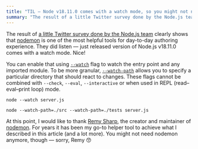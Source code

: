 ```yaml
---
title: "TIL — Node v18.11.0 comes with a watch mode, so you might not need nodemon"
summary: "The result of a little Twitter survey done by the Node.js team clearly shows that nodemon is one of the most helpful tools for day-to-day authoring experience. You might not need it anymore."
---
```


The result of [a little Twitter survey done by the Node.js team](https://twitter.com/nodejs/status/1446839365087412225?s=21) clearly shows that [nodemon](https://github.com/remy/nodemon) is one of the most helpful tools for day-to-day authoring experience. They did listen — just released version of Node.js v18.11.0 comes with a watch mode. Nice!

You can enable that using [`--watch`](https://nodejs.org/dist/latest-v18.x/docs/api/cli.html#--watch) flag to watch the entry point and any imported module. To be more granular, [`--watch-path`](https://nodejs.org/dist/latest-v18.x/docs/api/cli.html#--watch-path) allows you to specify a particular directory that should react to changes. These flags cannot be combined with `--check`, `--eval`, `--interactive` or when used in REPL (read–eval–print loop) mode.

```
node --watch server.js
```

```
node --watch-path=./src --watch-path=./tests server.js
```

At this point, I would like to thank [Remy Sharp](https://remysharp.com), the creator and maintainer of [nodemon](https://github.com/remy/nodemon). For years it has been my go-to helper tool to achieve what I described in this article (and a lot more). You might not need nodemon anymore, though — sorry, Remy 😙
